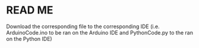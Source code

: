 # READ ME
Download the corresponding file to the corresponding IDE (i.e. ArduinoCode.ino to be ran on the Arduino IDE and PythonCode.py to the ran on the Python IDE)
